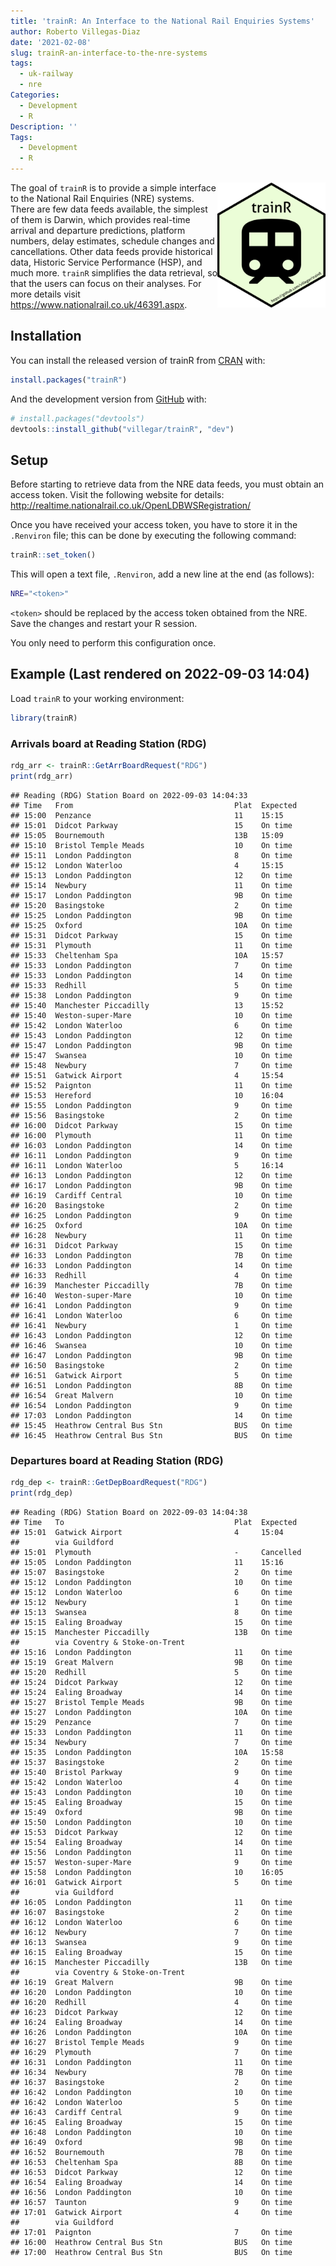 ```yaml
---
title: 'trainR: An Interface to the National Rail Enquiries Systems'
author: Roberto Villegas-Diaz
date: '2021-02-08'
slug: trainR-an-interface-to-the-nre-systems
tags:
  - uk-railway
  - nre
Categories:
  - Development
  - R
Description: ''
Tags:
  - Development
  - R
---
```


<img src="https://raw.githubusercontent.com/villegar/trainR/main/inst/images/logo.png" alt="logo" align="right" height=200px/>

The goal of `trainR` is to provide a simple interface to the 
National Rail Enquiries (NRE) systems. There are few data feeds 
available, the simplest of them is Darwin, which provides real-time 
arrival and departure predictions, platform numbers, delay estimates, 
schedule changes and cancellations. Other data feeds provide historical 
data, Historic Service Performance (HSP), and much more. `trainR` 
simplifies the data retrieval, so that the users can focus on their 
analyses. For more details visit 
https://www.nationalrail.co.uk/46391.aspx.

## Installation

You can install the released version of trainR from [CRAN](https://CRAN.R-project.org) with:

``` r
install.packages("trainR")
```

And the development version from [GitHub](https://github.com/) with:

``` r
# install.packages("devtools")
devtools::install_github("villegar/trainR", "dev")
```

## Setup
Before starting to retrieve data from the NRE data feeds, you must obtain an access token. 
Visit the following website for details: http://realtime.nationalrail.co.uk/OpenLDBWSRegistration/

Once you have received your access token, you have to store it in the `.Renviron` file; this can be 
done by executing the following command:


```r
trainR::set_token()
```

This will open a text file, `.Renviron`, add a new line at the end (as follows):

```bash
NRE="<token>"
```

`<token>` should be replaced by the access token obtained from the NRE. Save the changes and restart 
your R session.

You only need to perform this configuration once.

## Example (Last rendered on 2022-09-03 14:04)

Load `trainR` to your working environment:

```r
library(trainR)
```

### Arrivals board at Reading Station (RDG)


```r
rdg_arr <- trainR::GetArrBoardRequest("RDG")
print(rdg_arr)
```

```
## Reading (RDG) Station Board on 2022-09-03 14:04:33
## Time   From                                    Plat  Expected
## 15:00  Penzance                                11    15:15
## 15:01  Didcot Parkway                          15    On time
## 15:05  Bournemouth                             13B   15:09
## 15:10  Bristol Temple Meads                    10    On time
## 15:11  London Paddington                       8     On time
## 15:12  London Waterloo                         4     15:15
## 15:13  London Paddington                       12    On time
## 15:14  Newbury                                 11    On time
## 15:17  London Paddington                       9B    On time
## 15:20  Basingstoke                             2     On time
## 15:25  London Paddington                       9B    On time
## 15:25  Oxford                                  10A   On time
## 15:31  Didcot Parkway                          15    On time
## 15:31  Plymouth                                11    On time
## 15:33  Cheltenham Spa                          10A   15:57
## 15:33  London Paddington                       7     On time
## 15:33  London Paddington                       14    On time
## 15:33  Redhill                                 5     On time
## 15:38  London Paddington                       9     On time
## 15:40  Manchester Piccadilly                   13    15:52
## 15:40  Weston-super-Mare                       10    On time
## 15:42  London Waterloo                         6     On time
## 15:43  London Paddington                       12    On time
## 15:47  London Paddington                       9B    On time
## 15:47  Swansea                                 10    On time
## 15:48  Newbury                                 7     On time
## 15:51  Gatwick Airport                         4     15:54
## 15:52  Paignton                                11    On time
## 15:53  Hereford                                10    16:04
## 15:55  London Paddington                       9     On time
## 15:56  Basingstoke                             2     On time
## 16:00  Didcot Parkway                          15    On time
## 16:00  Plymouth                                11    On time
## 16:03  London Paddington                       14    On time
## 16:11  London Paddington                       9     On time
## 16:11  London Waterloo                         5     16:14
## 16:13  London Paddington                       12    On time
## 16:17  London Paddington                       9B    On time
## 16:19  Cardiff Central                         10    On time
## 16:20  Basingstoke                             2     On time
## 16:25  London Paddington                       9     On time
## 16:25  Oxford                                  10A   On time
## 16:28  Newbury                                 11    On time
## 16:31  Didcot Parkway                          15    On time
## 16:33  London Paddington                       7B    On time
## 16:33  London Paddington                       14    On time
## 16:33  Redhill                                 4     On time
## 16:39  Manchester Piccadilly                   7B    On time
## 16:40  Weston-super-Mare                       10    On time
## 16:41  London Paddington                       9     On time
## 16:41  London Waterloo                         6     On time
## 16:41  Newbury                                 1     On time
## 16:43  London Paddington                       12    On time
## 16:46  Swansea                                 10    On time
## 16:47  London Paddington                       9B    On time
## 16:50  Basingstoke                             2     On time
## 16:51  Gatwick Airport                         5     On time
## 16:51  London Paddington                       8B    On time
## 16:54  Great Malvern                           10    On time
## 16:54  London Paddington                       9     On time
## 17:03  London Paddington                       14    On time
## 15:45  Heathrow Central Bus Stn                BUS   On time
## 16:45  Heathrow Central Bus Stn                BUS   On time
```

### Departures board at Reading Station (RDG)


```r
rdg_dep <- trainR::GetDepBoardRequest("RDG")
print(rdg_dep)
```

```
## Reading (RDG) Station Board on 2022-09-03 14:04:38
## Time   To                                      Plat  Expected
## 15:01  Gatwick Airport                         4     15:04
##        via Guildford                           
## 15:01  Plymouth                                -     Cancelled
## 15:05  London Paddington                       11    15:16
## 15:07  Basingstoke                             2     On time
## 15:12  London Paddington                       10    On time
## 15:12  London Waterloo                         6     On time
## 15:12  Newbury                                 1     On time
## 15:13  Swansea                                 8     On time
## 15:15  Ealing Broadway                         15    On time
## 15:15  Manchester Piccadilly                   13B   On time
##        via Coventry & Stoke-on-Trent           
## 15:16  London Paddington                       11    On time
## 15:19  Great Malvern                           9B    On time
## 15:20  Redhill                                 5     On time
## 15:24  Didcot Parkway                          12    On time
## 15:24  Ealing Broadway                         14    On time
## 15:27  Bristol Temple Meads                    9B    On time
## 15:27  London Paddington                       10A   On time
## 15:29  Penzance                                7     On time
## 15:33  London Paddington                       11    On time
## 15:34  Newbury                                 7     On time
## 15:35  London Paddington                       10A   15:58
## 15:37  Basingstoke                             2     On time
## 15:40  Bristol Parkway                         9     On time
## 15:42  London Waterloo                         4     On time
## 15:43  London Paddington                       10    On time
## 15:45  Ealing Broadway                         15    On time
## 15:49  Oxford                                  9B    On time
## 15:50  London Paddington                       10    On time
## 15:53  Didcot Parkway                          12    On time
## 15:54  Ealing Broadway                         14    On time
## 15:56  London Paddington                       11    On time
## 15:57  Weston-super-Mare                       9     On time
## 15:58  London Paddington                       10    16:05
## 16:01  Gatwick Airport                         5     On time
##        via Guildford                           
## 16:05  London Paddington                       11    On time
## 16:07  Basingstoke                             2     On time
## 16:12  London Waterloo                         6     On time
## 16:12  Newbury                                 7     On time
## 16:13  Swansea                                 9     On time
## 16:15  Ealing Broadway                         15    On time
## 16:15  Manchester Piccadilly                   13B   On time
##        via Coventry & Stoke-on-Trent           
## 16:19  Great Malvern                           9B    On time
## 16:20  London Paddington                       10    On time
## 16:20  Redhill                                 4     On time
## 16:23  Didcot Parkway                          12    On time
## 16:24  Ealing Broadway                         14    On time
## 16:26  London Paddington                       10A   On time
## 16:27  Bristol Temple Meads                    9     On time
## 16:29  Plymouth                                7     On time
## 16:31  London Paddington                       11    On time
## 16:34  Newbury                                 7B    On time
## 16:37  Basingstoke                             2     On time
## 16:42  London Paddington                       10    On time
## 16:42  London Waterloo                         5     On time
## 16:43  Cardiff Central                         9     On time
## 16:45  Ealing Broadway                         15    On time
## 16:48  London Paddington                       10    On time
## 16:49  Oxford                                  9B    On time
## 16:52  Bournemouth                             7B    On time
## 16:53  Cheltenham Spa                          8B    On time
## 16:53  Didcot Parkway                          12    On time
## 16:54  Ealing Broadway                         14    On time
## 16:56  London Paddington                       10    On time
## 16:57  Taunton                                 9     On time
## 17:01  Gatwick Airport                         4     On time
##        via Guildford                           
## 17:01  Paignton                                7     On time
## 16:00  Heathrow Central Bus Stn                BUS   On time
## 17:00  Heathrow Central Bus Stn                BUS   On time
```
